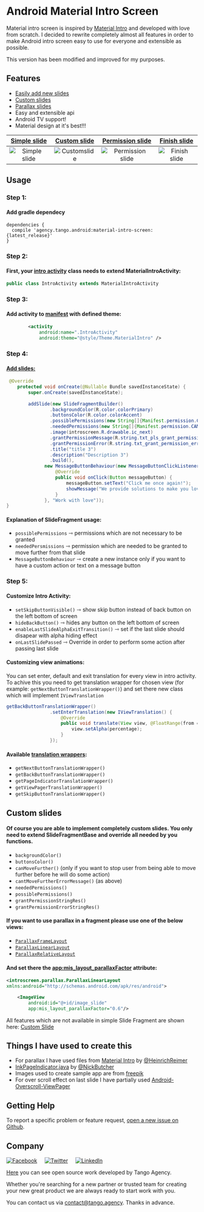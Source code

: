 # Android Material Intro Screen
Material intro screen is inspired by [Material Intro] and developed with love from scratch. I decided to rewrite completely almost all features in order to make Android intro screen easy to use for everyone and extensible as possible.

This version has been modified and improved for my purposes.
## Features
  - [Easily add new slides][Intro Activity]
  - [Custom slides][Custom Slide]
  - [Parallax slides][Parallax Slide]
  - Easy and extensible api
  - Android TV support!
  - Material design at it's best!!!

| [Simple slide][SimpleSlide] | [Custom slide][Custom Slide] | [Permission slide][PermissionSlide] | [Finish slide][FinishSlide]
|:-:|:-:|:-:|:-:|
| ![Simple slide] | ![Customslide] | ![Permission slide] | ![Finish slide] |

## Usage
### Step 1:
#### Add gradle dependecy
```
dependencies {
  compile 'agency.tango.android:material-intro-screen:{latest_release}'
}
```
### Step 2:
#### First, your [intro activity][Intro Activity] class needs to extend MaterialIntroActivity:
```java
public class IntroActivity extends MaterialIntroActivity
```
### Step 3:
#### Add activity to [manifest][Manifest] with defined theme:
```xml
        <activity
            android:name=".IntroActivity"
            android:theme="@style/Theme.MaterialIntro" />
```
### Step 4: 
#### [Add slides:][Intro Activity]
```java
 @Override
    protected void onCreate(@Nullable Bundle savedInstanceState) {
        super.onCreate(savedInstanceState);
        
        addSlide(new SlideFragmentBuilder()
                .backgroundColor(R.color.colorPrimary)
                .buttonsColor(R.color.colorAccent)
                .possiblePermissions(new String[]{Manifest.permission.CALL_PHONE, Manifest.permission.READ_SMS})
                .neededPermissions(new String[]{Manifest.permission.CAMERA, Manifest.permission.ACCESS_FINE_LOCATION, Manifest.permission.ACCESS_COARSE_LOCATION})
                .image(introscreen.R.drawable.ic_next)
                .grantPermissionMessage(R.string.txt_pls_grant_permission)
                .grantPermissionError(R.string.txt_grant_permission_error)
                .title("title 3")
                .description("Description 3")
                .build(),
              new MessageButtonBehaviour(new MessageButtonClickListener() {
                  @Override
                  public void onClick(Button messageButton) {
                      messageButton.setText("Click me once again!");
                      showMessage("We provide solutions to make you love your work");
                  }
              }, "Work with love"));
}
```
#### Explanation of SlideFragment usage:
  - ```possiblePermissions``` &#8702; permissions which are not necessary to be granted
  - ```neededPersmissions``` &#8702; permission which are needed to be granted to move further from that slide
  - ```MessageButtonBehaviour``` &#8702; create a new instance only if you want to have a custom action or text on a message button

### Step 5: 
#### Customize Intro Activity:
  - ```setSkipButtonVisible()``` &#8702; show skip button instead of back button on the left bottom of screen
  - ```hideBackButton()``` &#8702; hides any button on the left bottom of screen
  - ```enableLastSlideAlphaExitTransition()``` &#8702; set if the last slide should disapear with alpha hiding effect
  - ```onLastSlidePassed``` &#8702; Override in order to perform some action after passing last slide

#### Customizing view animations: 

You can set enter, default and exit translation for every view in intro activity. To achive this you need to get translation wrapper for chosen view (for example: ```getNextButtonTranslationWrapper()```) and set there new class which will implement ```IViewTranslation```
```java
getBackButtonTranslationWrapper()
                .setEnterTranslation(new IViewTranslation() {
                    @Override
                    public void translate(View view, @FloatRange(from = 0, to = 1.0) float percentage) {
                        view.setAlpha(percentage);
                    }
                });
```
#### Available [translation wrappers][TranslationWrapper]:
- ```getNextButtonTranslationWrapper()```
- ```getBackButtonTranslationWrapper()```
- ```getPageIndicatorTranslationWrapper()```
- ```getViewPagerTranslationWrapper()``` 
- ```getSkipButtonTranslationWrapper()``` 

## Custom slides
#### Of course you are able to implement completely custom slides. You only need to extend SlideFragmentBase and override all needed by you functions.
 - ```backgroundColor()```
 - ```buttonsColor()```
 - ```canMoveFurther()``` (only if you want to stop user from being able to move further before he will do some action)
 - ```cantMoveFurtherErrorMessage()``` (as above)
 - ```neededPermissions()```
 - ```possiblePermissions()```
 - ```grantPermissionStringRes()```
 - ```grantPermissionErrorStringRes()```
   
#### If you want to use parallax in a fragment please use one of the below views:
  - [```ParallaxFrameLayout```][ParallaxFrame]
  - [```ParallaxLinearLayout```][ParallaxLinear]
  - [```ParallaxRelativeLayout```][ParallaxRelative]

#### And set there the [app:mis_layout_parallaxFactor][ParallaxFactor] attribute:
```xml
<introscreen.parallax.ParallaxLinearLayout
xmlns:android="http://schemas.android.com/apk/res/android">

    <ImageView
        android:id="@+id/image_slide"
        app:mis_layout_parallaxFactor="0.6"/>
```

All features which are not available in simple Slide Fragment are shown here: [Custom Slide]

## Things I have used to create this
 - For parallax I have used files from [Material Intro] by [@HeinrichReimer]
 - [InkPageIndicator.java] by [@NickButcher]
 - Images used to create sample app are from [freepik]
 - For over scroll effect on last slide I have partially used [Android-Overscroll-ViewPager]
 
## Getting Help

To report a specific problem or feature request, [open a new issue on Github](https://github.com/TangoAgency/material-intro-screen/issues/new).

## Company
 
[![Facebook](https://github.com/TangoAgency/material-intro-screen/blob/master/images/facebook.png)](https://www.facebook.com/TangoDigitalAgency)&nbsp;&nbsp;&nbsp;&nbsp;&nbsp;[![Twitter](https://github.com/TangoAgency/material-intro-screen/blob/master/images/twitter.png)](https://twitter.com/Tango_Agency)&nbsp;&nbsp;&nbsp;&nbsp;&nbsp;[![LinkedIn](https://github.com/TangoAgency/material-intro-screen/blob/master/images/linkedin.png)](https://www.linkedin.com/company/tango-digital-agency)

[Here](https://github.com/TangoAgency/) you can see open source work developed by Tango Agency.
 
Whether you're searching for a new partner or trusted team for creating your new great product we are always ready to start work with you. 

You can contact us via contact@tango.agency.
Thanks in advance.
 
[Custom Slide]: <https://github.com/TangoAgency/material-intro-screen/blob/master/app/src/main/java/agency/tango/materialintro/CustomSlide.java>
[Material Intro]: <https://github.com/HeinrichReimer/material-intro/tree/master/library/src/main/java/com/heinrichreimersoftware/materialintro/view/parallax>
[@HeinrichReimer]: <https://github.com/HeinrichReimer>
[InkPageIndicator.java]: <https://github.com/nickbutcher/plaid/blob/master/app/src/main/java/io/plaidapp/ui/widget/InkPageIndicator.java>
[@NickButcher]: <https://github.com/nickbutcher>
[freepik]: <http://www.freepik.com/>
[Simple slide]: <https://github.com/TangoAgency/material-intro-screen/blob/master/images/simple_slide.gif>
[Customslide]: <https://github.com/TangoAgency/material-intro-screen/blob/master/images/custom_slide.gif>
[Permission slide]: <https://github.com/TangoAgency/material-intro-screen/blob/master/images/permissions_slide.gif>
[Finish slide]: <https://github.com/TangoAgency/material-intro-screen/blob/master/images/finish_slide.gif>
[Intro Activity]: <https://github.com/TangoAgency/material-intro-screen/blob/master/app/src/main/java/agency/tango/materialintro/IntroActivity.java>
[Parallax Slide]: <https://github.com/TangoAgency/material-intro-screen/blob/master/app/src/main/res/layout/fragment_custom_slide.xml>
[PermissionSlide]: <https://github.com/TangoAgency/material-intro-screen/blob/master/app/src/main/java/agency/tango/materialintro/IntroActivity.java#L52>
[FinishSlide]: <https://github.com/TangoAgency/material-intro-screen/blob/master/app/src/main/java/agency/tango/materialintro/IntroActivity.java#L19>
[SimpleSlide]: <https://github.com/TangoAgency/material-intro-screen/blob/master/app/src/main/java/agency/tango/materialintro/IntroActivity.java#L43>
[ParallaxFrame]: <https://github.com/TangoAgency/material-intro-screen/blob/master/material-intro-screen/src/main/java/agency/tango/materialintroscreen/parallax/ParallaxFrameLayout.java>
[ParallaxLinear]: <https://github.com/TangoAgency/material-intro-screen/blob/master/material-intro-screen/src/main/java/agency/tango/materialintroscreen/parallax/ParallaxLinearLayout.java>
[ParallaxRelative]: <https://github.com/TangoAgency/material-intro-screen/blob/master/material-intro-screen/src/main/java/agency/tango/materialintroscreen/parallax/ParallaxRelativeLayout.java>
[ParallaxFactor]: <https://github.com/TangoAgency/material-intro-screen/blob/master/material-intro-screen/src/main/res/layout/fragment_slide.xml#L29>
[Manifest]: <https://github.com/TangoAgency/material-intro-screen/blob/master/app/src/main/AndroidManifest.xml#L28>
[TranslationWrapper]: <https://github.com/TangoAgency/material-intro-screen/blob/master/material-intro-screen/src/main/java/agency/tango/materialintroscreen/animations/ViewTranslationWrapper.java>
[Android-Overscroll-ViewPager]: <https://github.com/iamjiex/Android-Overscroll-ViewPager>

